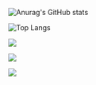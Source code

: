 
![Anurag's GitHub stats](https://github-readme-stats.vercel.app/api?username=Guillaume-gillard&show_icons=true&theme=tokyonight)

![Top Langs](https://github-readme-stats.vercel.app/api/top-langs/?username=Guillaume-gillard&layout=compact&show_icons=true&theme=radical&count_private=true&include_all_commits=true&langs_count=10&hide=jupyter-notebook)



![](https://visitor-badge.glitch.me/badge?page_id=guillaume-gillard)

![](https://komarev.com/ghpvc/?username=guillaume-gillard)

<a href="https://github.com/guillaume-gillard"><img src="contributions.svg"></a>

